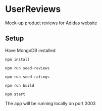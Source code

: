 # UserReviews
Mock-up product reviews for Adidas website

## Setup
Have MongoDB installed
 
```
npm install
```

```
npm run seed-reviews
```
```
npm run seed-ratings
```
```
npm run build
```
```
npm start
```

The app will be running locally on port 3003
